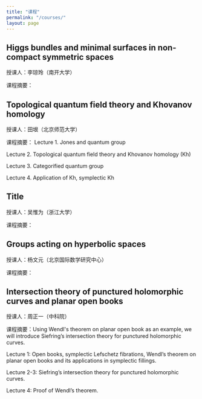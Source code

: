 ```yaml
---
title: "课程"
permalink: "/courses/"
layout: page
---
```




## Higgs bundles and minimal surfaces in non-compact symmetric spaces
  授课人：李琼玲（南开大学）

  课程摘要：





## Topological quantum field theory and Khovanov homology
  授课人：田垠（北京师范大学）

  课程摘要：
  Lecture 1. Jones and quantum group

  Lecture 2. Topological quantum field theory and Khovanov homology (Kh)

  Lecture 3. Categorified quantum group

  Lecture 4. Application of Kh, symplectic Kh





## Title
  授课人：吴惟为（浙江大学）

  课程摘要：





## Groups acting on hyperbolic spaces
  授课人：杨文元（北京国际数学研究中心）

  课程摘要：






## Intersection theory of punctured holomorphic curves and planar open books
  授课人：周正一（中科院）

  课程摘要：Using Wendl's theorem on planar open book as an example, we will introduce Siefring’s intersection theory for punctured holomorphic curves.

  Lecture 1: Open books, symplectic Lefschetz fibrations, Wendl’s theorem on planar open books and its applications in symplectic fillings.

  Lecture 2-3: Siefring’s intersection theory for punctured holomorphic curves.

  Lecture 4: Proof of Wendl’s theorem.

